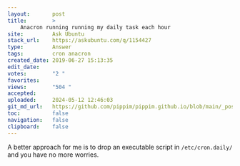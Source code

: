 ```yaml
---
layout:       post
title:        >
    Anacron running running my daily task each hour
site:         Ask Ubuntu
stack_url:    https://askubuntu.com/q/1154427
type:         Answer
tags:         cron anacron
created_date: 2019-06-27 15:13:35
edit_date:    
votes:        "2 "
favorites:    
views:        "504 "
accepted:     
uploaded:     2024-05-12 12:46:03
git_md_url:   https://github.com/pippim/pippim.github.io/blob/main/_posts/2019/2019-06-27-Anacron-running-running-my-daily-task-each-hour.md
toc:          false
navigation:   false
clipboard:    false
---
```


A better approach for me is to drop an executable script in `/etc/cron.daily/` and you have no more worries.
